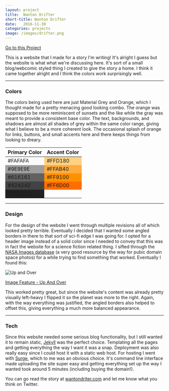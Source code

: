 ```yaml
---
layout: project
title:  Wanton Drifter
short-title: Wanton Drifter
date:   2016-11-30
categories: projects
image: /images/drifter.png
---
```


<div class="portfolio-links">
    <a href="http://wantondrifter.com" class="button button-primary">Go to this Project</a>
</div>

This is a website that I made for a story I'm writing! It's alright I guess but the website is what what we're discussing here. It's sort of a small blog/webcomic styled thing I created to give the story a home. I think it came together alright and I think the colors work surprisingly well.

* * *

### Colors
The colors being used here are just Material Grey and Orange, which I thought made for a pretty menacing good looking combo. The orange was supposed to be more reminiscent of sunsets and the like while the gray was meant to provide a consistent base color. The text, backgrounds, and shadows are almost all shades of grey within the same color range, giving what I believe to be a more coherent look. The occasional splash of orange for links, buttons, and small accents here and there keeps things from looking to dreary.

<table class="kracker-colors">
  <thead>
    <tr>
      <th class="title">Primary Color</th>
      <th class="title">Accent Color</th>
    </tr>
  </thead>
  <tbody>
    <tr>
      <td bgcolor="#FAFAFA">#FAFAFA</td>
      <td bgcolor="#FFD180">#FFD180</td>
    </tr>
    <tr>
      <td bgcolor="#9E9E9E">#9E9E9E</td>
      <td bgcolor="#FFAB40">#FFAB40</td>
    </tr>
    <tr>
      <td bgcolor="#616161">#616161</td>
      <td bgcolor="#FF9100">#FF9100</td>
    </tr>
    <tr>
      <td bgcolor="#424242">#424242</td>
      <td bgcolor="#FF6D00">#FF6D00</td>
    </tr>
    <tr>
      <td bgcolor="#212121">#212121</td>
    </tr>
  </tbody>
</table>

* * *

### Design
For the design of the website I went through multiple revisions all of which looked pretty terrible. Eventually I decided that I wanted some angled borders in there to that sort of sci-fi edge I was going for. I opted for a header image instead of a solid color since I needed to convey that this was in fact the website for a science fiction related thing. I sifted through the [NASA Images database](https://www.nasa.gov/multimedia/imagegallery/index.html) (a very good resource by the way for pubic domain space photos) for a while trying to find something that worked. Eventually I found this:

![Up and Over](https://www.nasa.gov/sites/default/files/styles/full_width_feature/public/thumbnails/image/pia20481-1041.jpg)

[Image Feature - Up And Over](https://www.nasa.gov/image-feature/jpl/pia20481/up-and-over)

This worked pretty great, but since the website's content was already pretty visually left-heavy I flipped it so the planet was more to the right. Again, with the way everything was justified, the angled borders also helped to offset this, giving everything a much more balanced appearance.

* * *

### Tech
Since this website needed some serious blog functionality, but I still wanted it to remain static, [Jekyll](https://jekyllrb.com) was the perfect choice. Templating all the pages and getting everything the way I want it was a snap. Deployment was also really easy since I could host it with a static web host. For hosting I went with [Surge](https://surge.sh), which to me was an obvious choice. It's command line interface made uploading the site super easy and getting everything set up the way I wanted took around 5 minutes (including buying the domain!).

You can go read the story at [wantondriter.com]("wantondrifter.com") and let me know what you think on Twitter.
